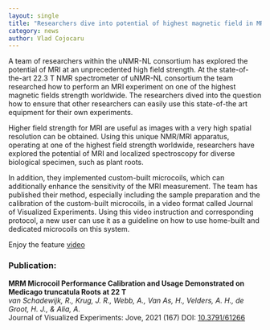 ```yaml
---
layout: single
title: "Researchers dive into potential of highest magnetic field in MRI"
category: news
author: Vlad Cojocaru
---
```

A team of researchers within the uNMR-NL consortium has explored the potential of MRI at an unprecedented high field strength. At the state-of-the-art 22.3 T NMR spectrometer of uNMR-NL consortium the team researched how to perform an MRI experiment on one of the highest magnetic fields strength worldwide. The researchers dived into the question how to ensure that other researchers can easily use this state-of-the art equipment for their own experiments.

Higher field strength for MRI are useful as images with a very high spatial resolution can be obtained. Using this unique NMR/MRI apparatus, operating at one of the highest field strength worldwide, researchers have explored the potential of MRI and localized spectroscopy for diverse biological specimen, such as plant roots.

In addition, they implemented custom-built microcoils, which can additionally enhance the sensitivity of the MRI measurement. The team has published their method, especially including the sample preparation and the calibration of the custom-built microcoils, in a video format called Journal of Visualized Experiments. Using this video instruction and corresponding protocol, a new user can use it as a guideline on how to use home-built and dedicated microcoils on this system.

Enjoy the feature [video](https://www.jove.com/v/61266/mrm-microcoil-performance-calibration-usage-demonstrated-on-medicago)

### Publication:

**MRM Microcoil Performance Calibration and Usage Demonstrated on Medicago truncatula Roots at 22 T**\
*van Schadewijk, R., Krug, J. R., Webb, A., Van As, H., Velders, A. H., de Groot, H. J., & Alia, A.*\
Journal of Visualized Experiments: Jove, 2021 (167) DOI: [10.3791/61266](https://dx.doi.org/10.3791/61266i)

